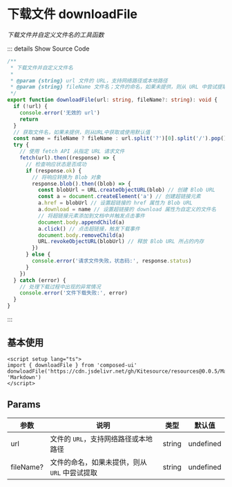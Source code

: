 # 下载文件 downloadFile

<GlobalElement />

_下载文件并自定义文件名的工具函数_

::: details Show Source Code

```ts
/**
 * 下载文件并自定义文件名
 *
 * @param {string} url 文件的 URL，支持网络路径或本地路径
 * @param {string} fileName 文件名；文件的命名，如果未提供，则从 URL 中尝试提取
 */
export function downloadFile(url: string, fileName?: string): void {
  if (!url) {
    console.error('无效的 url')
    return
  }
  // 获取文件名，如果未提供，则从URL中获取或使用默认值
  const name = fileName ? fileName : url.split('?')[0].split('/').pop() || 'download'
  try {
    // 使用 fetch API 从指定 URL 请求文件
    fetch(url).then((response) => {
      // 检查响应状态是否成功
      if (response.ok) {
        // 将响应转换为 Blob 对象
        response.blob().then((blob) => {
          const blobUrl = URL.createObjectURL(blob) // 创建 Blob URL
          const a = document.createElement('a') // 创建超链接元素
          a.href = blobUrl // 设置超链接的 href 属性为 Blob URL
          a.download = name // 设置超链接的 download 属性为自定义的文件名
          // 将超链接元素添加到文档中并触发点击事件
          document.body.appendChild(a)
          a.click() // 点击超链接，触发下载事件
          document.body.removeChild(a)
          URL.revokeObjectURL(blobUrl) // 释放 Blob URL 所占的内存
        })
      } else {
        console.error('请求文件失败，状态码:', response.status)
      }
    })
  } catch (error) {
    // 处理下载过程中出现的异常情况
    console.error('文件下载失败:', error)
  }
}
```

:::

## 基本使用

```vue
<script setup lang="ts">
import { downloadFile } from 'composed-ui'
donwloadFile('https://cdn.jsdelivr.net/gh/Kitesource/resources@0.0.5/Markdown.pdf', 'Markdown')
</script>
```

## Params

| 参数      | 说明                                          | 类型   | 默认值    |
| --------- | --------------------------------------------- | ------ | --------- |
| url       | 文件的 `URL`，支持网络路径或本地路径          | string | undefined |
| fileName? | 文件的命名，如果未提供，则从 `URL` 中尝试提取 | string | undefined |
